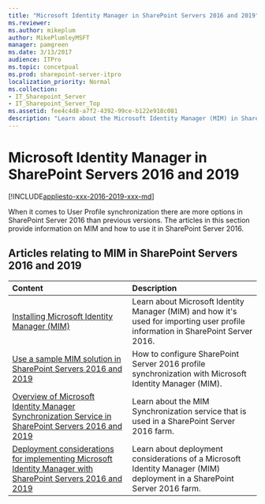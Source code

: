 ```yaml
---
title: "Microsoft Identity Manager in SharePoint Servers 2016 and 2019"
ms.reviewer: 
ms.author: mikeplum
author: MikePlumleyMSFT
manager: pamgreen
ms.date: 3/13/2017
audience: ITPro
ms.topic: concetpual
ms.prod: sharepoint-server-itpro
localization_priority: Normal
ms.collection:
- IT_Sharepoint_Server
- IT_Sharepoint_Server_Top
ms.assetid: fee4c4d8-a7f2-4392-99ce-b122e918c081
description: "Learn about the Microsoft Identity Manager (MIM) in SharePoint Server  and the features it provides to you as an external identity manager."
---
```


# Microsoft Identity Manager in SharePoint Servers 2016 and 2019

[!INCLUDE[appliesto-xxx-2016-2019-xxx-md](../includes/appliesto-xxx-2016-2019-xxx-md.md)]
  
When it comes to User Profile synchronization there are more options in SharePoint Server 2016 than previous versions. The articles in this section provide information on MIM and how to use it in SharePoint Server 2016. 
  
## Articles relating to MIM in SharePoint Servers 2016 and 2019

|**Content**|**Description**|
|:-----|:-----|
|[Installing Microsoft Identity Manager (MIM)](install-microsoft-identity-manager-for-user-profiles-in-sharepoint-server-2016.md#BKMK_InstallMIM) <br/> | Learn about Microsoft Identity Manager (MIM) and how it's used for importing user profile information in SharePoint Server 2016.  <br/> |
|[Use a sample MIM solution in SharePoint Servers 2016 and 2019](use-a-sample-mim-solution-in-sharepoint-server-2016.md) <br/> |How to configure SharePoint Server 2016 profile synchronization with Microsoft Identity Manager (MIM).  <br/> |
|[Overview of Microsoft Identity Manager Synchronization Service in SharePoint Servers 2016 and 2019](overview-of-microsoft-identity-manager-synchronization-service-in-sharepoint-ser.md) <br/> |Learn about the MIM Synchronization service that is used in a SharePoint Server 2016 farm.  <br/> |
|[Deployment considerations for implementing Microsoft Identity Manager with SharePoint Servers 2016 and 2019](deployment-considerations-for-implementing-microsoft-identity-manager-with-share.md) <br/> | Learn about deployment considerations of a Microsoft Identity Manager (MIM) deployment in a SharePoint Server 2016 farm.  <br/> |
   

